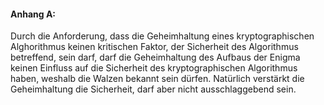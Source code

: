 #### Anhang A:
Durch die Anforderung, dass die Geheimhaltung eines kryptographischen Alghorithmus keinen kritischen Faktor,
der Sicherheit des Algorithmus betreffend, sein darf, darf die Geheimhaltung des Aufbaus der Enigma keinen Einfluss
auf die Sicherheit des kryptographischen Algorithmus haben, weshalb die Walzen bekannt sein dürfen. Natürlich verstärkt
die Geheimhaltung die Sicherheit, darf aber nicht ausschlaggebend sein.

